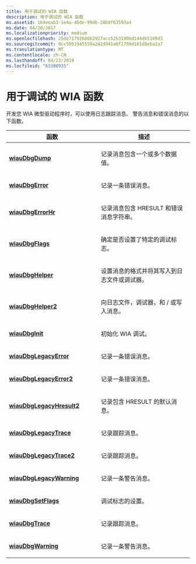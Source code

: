 ```yaml
---
title: 用于调试的 WIA 函数
description: 用于调试的 WIA 函数
ms.assetid: 164eeab3-1e4a-46de-99db-28b8f63593a4
ms.date: 04/20/2017
ms.localizationpriority: medium
ms.openlocfilehash: 25de71792686b2927acc5253190bd144db5109d3
ms.sourcegitcommit: 0cc5051945559a242d941a6f2799d161d8eba2a7
ms.translationtype: MT
ms.contentlocale: zh-CN
ms.lasthandoff: 04/23/2019
ms.locfileid: "63380935"
---
```

# <a name="wia-functions-for-debugging"></a>用于调试的 WIA 函数





开发您 WIA 微型驱动程序时，可以使用日志跟踪消息、 警告消息和错误消息的以下函数。

<table>
<colgroup>
<col width="50%" />
<col width="50%" />
</colgroup>
<thead>
<tr class="header">
<th>函数</th>
<th>描述</th>
</tr>
</thead>
<tbody>
<tr class="odd">
<td><p><a href="https://msdn.microsoft.com/library/windows/hardware/ff549627" data-raw-source="[&lt;strong&gt;wiauDbgDump&lt;/strong&gt;](https://msdn.microsoft.com/library/windows/hardware/ff549627)"><strong>wiauDbgDump</strong></a></p></td>
<td><p>记录消息包含一个或多个数据值。</p></td>
</tr>
<tr class="even">
<td><p><a href="https://msdn.microsoft.com/library/windows/hardware/ff549633" data-raw-source="[&lt;strong&gt;wiauDbgError&lt;/strong&gt;](https://msdn.microsoft.com/library/windows/hardware/ff549633)"><strong>wiauDbgError</strong></a></p></td>
<td><p>记录一条错误消息。</p></td>
</tr>
<tr class="odd">
<td><p><a href="https://msdn.microsoft.com/library/windows/hardware/ff549637" data-raw-source="[&lt;strong&gt;wiauDbgErrorHr&lt;/strong&gt;](https://msdn.microsoft.com/library/windows/hardware/ff549637)"><strong>wiauDbgErrorHr</strong></a></p></td>
<td><p>记录消息包含 HRESULT 和错误消息字符串。</p></td>
</tr>
<tr class="even">
<td><p><a href="https://msdn.microsoft.com/library/windows/hardware/ff549643" data-raw-source="[&lt;strong&gt;wiauDbgFlags&lt;/strong&gt;](https://msdn.microsoft.com/library/windows/hardware/ff549643)"><strong>wiauDbgFlags</strong></a></p></td>
<td><p>确定是否设置了特定的调试标志。</p></td>
</tr>
<tr class="odd">
<td><p><a href="https://msdn.microsoft.com/library/windows/hardware/ff549649" data-raw-source="[&lt;strong&gt;wiauDbgHelper&lt;/strong&gt;](https://msdn.microsoft.com/library/windows/hardware/ff549649)"><strong>wiauDbgHelper</strong></a></p></td>
<td><p>设置消息的格式并将其写入到日志文件或调试器。</p></td>
</tr>
<tr class="even">
<td><p><a href="https://msdn.microsoft.com/library/windows/hardware/ff549653" data-raw-source="[&lt;strong&gt;wiauDbgHelper2&lt;/strong&gt;](https://msdn.microsoft.com/library/windows/hardware/ff549653)"><strong>wiauDbgHelper2</strong></a></p></td>
<td><p>向日志文件，调试器，和 / 或写入消息。</p></td>
</tr>
<tr class="odd">
<td><p><a href="https://msdn.microsoft.com/library/windows/hardware/ff549660" data-raw-source="[&lt;strong&gt;wiauDbgInit&lt;/strong&gt;](https://msdn.microsoft.com/library/windows/hardware/ff549660)"><strong>wiauDbgInit</strong></a></p></td>
<td><p>初始化 WIA 调试。</p></td>
</tr>
<tr class="even">
<td><p><a href="https://msdn.microsoft.com/library/windows/hardware/ff549667" data-raw-source="[&lt;strong&gt;wiauDbgLegacyError&lt;/strong&gt;](https://msdn.microsoft.com/library/windows/hardware/ff549667)"><strong>wiauDbgLegacyError</strong></a></p></td>
<td><p>记录一条错误消息。</p></td>
</tr>
<tr class="odd">
<td><p><a href="https://msdn.microsoft.com/library/windows/hardware/ff549671" data-raw-source="[&lt;strong&gt;wiauDbgLegacyError2&lt;/strong&gt;](https://msdn.microsoft.com/library/windows/hardware/ff549671)"><strong>wiauDbgLegacyError2</strong></a></p></td>
<td><p>记录一条错误消息。</p></td>
</tr>
<tr class="even">
<td><p><a href="https://msdn.microsoft.com/library/windows/hardware/ff549675" data-raw-source="[&lt;strong&gt;wiauDbgLegacyHresult2&lt;/strong&gt;](https://msdn.microsoft.com/library/windows/hardware/ff549675)"><strong>wiauDbgLegacyHresult2</strong></a></p></td>
<td><p>记录包含 HRESULT 的默认消息。</p></td>
</tr>
<tr class="odd">
<td><p><a href="https://msdn.microsoft.com/library/windows/hardware/ff550150" data-raw-source="[&lt;strong&gt;wiauDbgLegacyTrace&lt;/strong&gt;](https://msdn.microsoft.com/library/windows/hardware/ff550150)"><strong>wiauDbgLegacyTrace</strong></a></p></td>
<td><p>记录跟踪消息。</p></td>
</tr>
<tr class="even">
<td><p><a href="https://msdn.microsoft.com/library/windows/hardware/ff550152" data-raw-source="[&lt;strong&gt;wiauDbgLegacyTrace2&lt;/strong&gt;](https://msdn.microsoft.com/library/windows/hardware/ff550152)"><strong>wiauDbgLegacyTrace2</strong></a></p></td>
<td><p>记录跟踪消息。</p></td>
</tr>
<tr class="odd">
<td><p><a href="https://msdn.microsoft.com/library/windows/hardware/ff550156" data-raw-source="[&lt;strong&gt;wiauDbgLegacyWarning&lt;/strong&gt;](https://msdn.microsoft.com/library/windows/hardware/ff550156)"><strong>wiauDbgLegacyWarning</strong></a></p></td>
<td><p>记录一条警告消息。</p></td>
</tr>
<tr class="even">
<td><p><a href="https://msdn.microsoft.com/library/windows/hardware/ff550159" data-raw-source="[&lt;strong&gt;wiauDbgSetFlags&lt;/strong&gt;](https://msdn.microsoft.com/library/windows/hardware/ff550159)"><strong>wiauDbgSetFlags</strong></a></p></td>
<td><p>调试标志的设置。</p></td>
</tr>
<tr class="odd">
<td><p><a href="https://msdn.microsoft.com/library/windows/hardware/ff550161" data-raw-source="[&lt;strong&gt;wiauDbgTrace&lt;/strong&gt;](https://msdn.microsoft.com/library/windows/hardware/ff550161)"><strong>wiauDbgTrace</strong></a></p></td>
<td><p>记录跟踪消息。</p></td>
</tr>
<tr class="even">
<td><p><a href="https://msdn.microsoft.com/library/windows/hardware/ff550163" data-raw-source="[&lt;strong&gt;wiauDbgWarning&lt;/strong&gt;](https://msdn.microsoft.com/library/windows/hardware/ff550163)"><strong>wiauDbgWarning</strong></a></p></td>
<td><p>记录一条警告消息。</p></td>
</tr>
</tbody>
</table>

 

 

 




